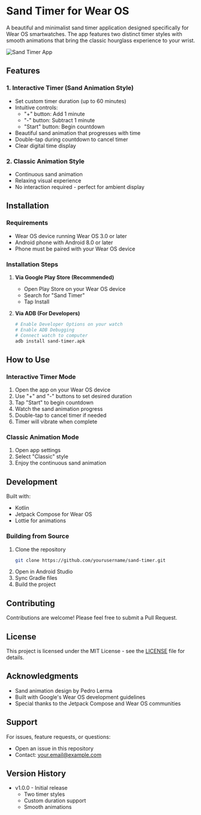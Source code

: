 # Sand Timer for Wear OS

A beautiful and minimalist sand timer application designed specifically for Wear OS smartwatches. The app features two distinct timer styles with smooth animations that bring the classic hourglass experience to your wrist.

![Sand Timer App](screenshots/sand_timer_demo.gif)

## Features

### 1. Interactive Timer (Sand Animation Style)
- Set custom timer duration (up to 60 minutes)
- Intuitive controls:
  - "+" button: Add 1 minute
  - "-" button: Subtract 1 minute
  - "Start" button: Begin countdown
- Beautiful sand animation that progresses with time
- Double-tap during countdown to cancel timer
- Clear digital time display

### 2. Classic Animation Style
- Continuous sand animation
- Relaxing visual experience
- No interaction required - perfect for ambient display

## Installation

### Requirements
- Wear OS device running Wear OS 3.0 or later
- Android phone with Android 8.0 or later
- Phone must be paired with your Wear OS device

### Installation Steps

1. **Via Google Play Store (Recommended)**
   - Open Play Store on your Wear OS device
   - Search for "Sand Timer"
   - Tap Install

2. **Via ADB (For Developers)**
   ```bash
   # Enable Developer Options on your watch
   # Enable ADB Debugging
   # Connect watch to computer
   adb install sand-timer.apk
   ```

## How to Use

### Interactive Timer Mode
1. Open the app on your Wear OS device
2. Use "+" and "-" buttons to set desired duration
3. Tap "Start" to begin countdown
4. Watch the sand animation progress
5. Double-tap to cancel timer if needed
6. Timer will vibrate when complete

### Classic Animation Mode
1. Open app settings
2. Select "Classic" style
3. Enjoy the continuous sand animation

## Development

Built with:
- Kotlin
- Jetpack Compose for Wear OS
- Lottie for animations

### Building from Source
1. Clone the repository
   ```bash
   git clone https://github.com/yourusername/sand-timer.git
   ```
2. Open in Android Studio
3. Sync Gradle files
4. Build the project

## Contributing

Contributions are welcome! Please feel free to submit a Pull Request.

## License

This project is licensed under the MIT License - see the [LICENSE](LICENSE) file for details.

## Acknowledgments

- Sand animation design by Pedro Lerma
- Built with Google's Wear OS development guidelines
- Special thanks to the Jetpack Compose and Wear OS communities

## Support

For issues, feature requests, or questions:
- Open an issue in this repository
- Contact: your.email@example.com

## Version History

- v1.0.0 - Initial release
  - Two timer styles
  - Custom duration support
  - Smooth animations 